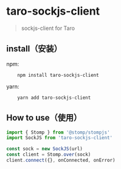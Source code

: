 # taro-sockjs-client

> sockjs-client for Taro

## install（安装）

npm:

```
    npm install taro-sockjs-client
```

yarn:

```
    yarn add taro-sockjs-client
```

## How to use（使用）

```javascript
import { Stomp } from '@stomp/stompjs'
import SockJS from 'taro-sockjs-client'

const sock = new SockJS(url)
const client = Stomp.over(sock)
client.connect({}, onConnected, onError)
```
